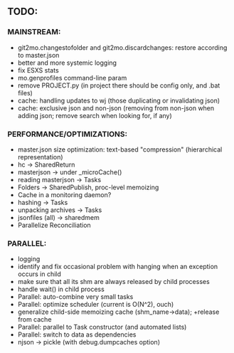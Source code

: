 ## TODO:

### MAINSTREAM:
- git2mo.changestofolder and git2mo.discardchanges: restore according to master.json
- better and more systemic logging
- fix ESXS stats
- mo.genprofiles command-line param
- remove PROJECT.py (in project there should be config only, and .bat files)
- cache: handling updates to wj (those duplicating or invalidating json)
- cache: exclusive json and non-json (removing from non-json when adding json; remove search when looking for, if any)
  
### PERFORMANCE/OPTIMIZATIONS:
- master.json size optimization: text-based "compression" (hierarchical representation) 
- hc -> SharedReturn
- masterjson -> under _microCache()
- reading masterjson -> Tasks
- Folders -> SharedPublish, proc-level memoizing
- Cache in a monitoring daemon?
- hashing -> Tasks
- unpacking archives -> Tasks
- jsonfiles (all) -> sharedmem
- Parallelize Reconciliation

### PARALLEL:
- logging
- identify and fix occasional problem with hanging when an exception occurs in child
- make sure that all its shm are always released by child processes
- handle wait() in child process
- Parallel: auto-combine very small tasks
- Parallel: optimize scheduler (current is O(N^2), ouch)
- generalize child-side memoizing cache (shm_name->data); +release from cache
- Parallel: parallel to Task constructor (and automated lists)
- Parallel: switch to data as dependencies
- njson -> pickle (with debug.dumpcaches option)
